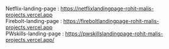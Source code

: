 Netflix-landing-page : https://netflixlandingpage-rohit-malis-projects.vercel.app <br/>
Firebolt-landing-page : https://fireboltlandingpage-rohit-malis-projects.vercel.app <br/>
PWskills-landing-page : https://pwskillslandingpage-rohit-malis-projects.vercel.app/
